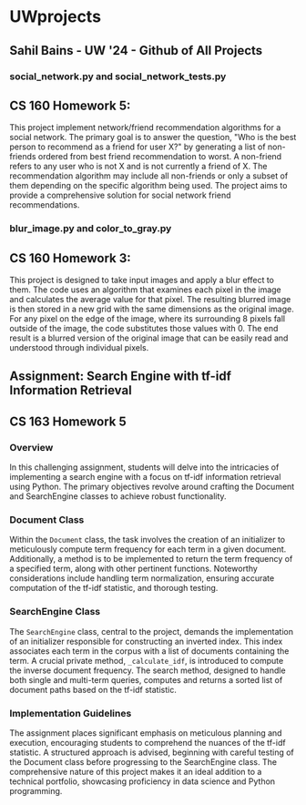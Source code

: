 # UWprojects
## Sahil Bains - UW '24 - Github of All Projects




### social_network.py and social_network_tests.py
## CS 160 Homework 5:

This project implement network/friend recommendation algorithms for a social network. The primary goal is to answer the question, "Who is the best person to recommend as a friend for user X?" by generating a list of non-friends ordered from best friend recommendation to worst. A non-friend refers to any user who is not X and is not currently a friend of X. The recommendation algorithm may include all non-friends or only a subset of them depending on the specific algorithm being used. The project aims to provide a comprehensive solution for social network friend recommendations.

### blur_image.py and color_to_gray.py
## CS 160 Homework 3:

This project is designed to take input images and apply a blur effect to them. The code uses an algorithm that examines each pixel in the image and calculates the average value for that pixel. The resulting blurred image is then stored in a new grid with the same dimensions as the original image. For any pixel on the edge of the image, where its surrounding 8 pixels fall outside of the image, the code substitutes those values with 0. The end result is a blurred version of the original image that can be easily read and understood through individual pixels.


## Assignment: Search Engine with tf-idf Information Retrieval
## CS 163 Homework 5
### Overview

In this challenging assignment, students will delve into the intricacies of implementing a search engine with a focus on tf-idf information retrieval using Python. The primary objectives revolve around crafting the Document and SearchEngine classes to achieve robust functionality.

### Document Class

Within the `Document` class, the task involves the creation of an initializer to meticulously compute term frequency for each term in a given document. Additionally, a method is to be implemented to return the term frequency of a specified term, along with other pertinent functions. Noteworthy considerations include handling term normalization, ensuring accurate computation of the tf-idf statistic, and thorough testing.

### SearchEngine Class

The `SearchEngine` class, central to the project, demands the implementation of an initializer responsible for constructing an inverted index. This index associates each term in the corpus with a list of documents containing the term. A crucial private method, `_calculate_idf`, is introduced to compute the inverse document frequency. The search method, designed to handle both single and multi-term queries, computes and returns a sorted list of document paths based on the tf-idf statistic.

### Implementation Guidelines

The assignment places significant emphasis on meticulous planning and execution, encouraging students to comprehend the nuances of the tf-idf statistic. A structured approach is advised, beginning with careful testing of the Document class before progressing to the SearchEngine class. The comprehensive nature of this project makes it an ideal addition to a technical portfolio, showcasing proficiency in data science and Python programming.




